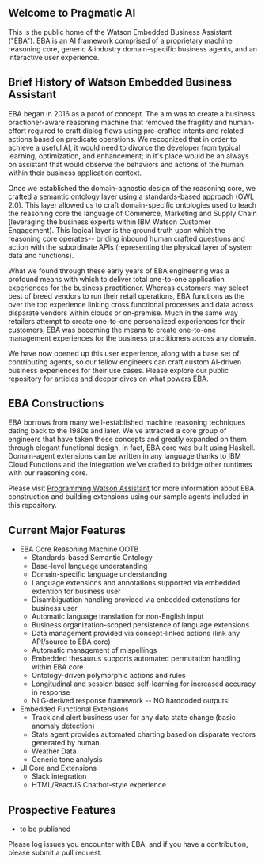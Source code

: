 ## Welcome to Pragmatic AI ## 

This is the public home of the Watson Embedded Business Assistant ("EBA"). EBA is an AI framework comprised of a proprietary machine reasoning core, generic & industry domain-specific business agents, and an interactive user experience. 

## Brief History of Watson Embedded Business Assistant ## 

EBA began in 2016 as a proof of concept. The aim was to create a business practioner-aware reasoning machine that removed the fragility and human-effort required to craft dialog flows using pre-crafted intents and related actions based on predicate operations. We recognized that in order to achieve a useful AI, it would need to divorce the developer from typical learning, optimization, and enhancement; in it's place would be an always on assistant that would observe the behaviors and actions of the human within their business application context.

Once we established the domain-agnostic design of the reasoning core, we crafted a semantic ontology layer using a standards-based approach (OWL 2.0). This layer allowed us to craft domain-specific ontologies used to teach the reasoning core the language of Commerce, Marketing and Supply Chain (leveraging the business experts within IBM Watson Customer Engagement). This logical layer is the ground truth upon which the reasoning core operates-- briding inbound human crafted questions and action with the subordinate APIs (representing the physical layer of system data and functions). 

What we found through these early years of EBA engineering was a profound means with which to deliver total one-to-one application experiences for the business practitioner.  Whereas customers may select best of breed vendors to run their retail operations, EBA functions as the over the top experience linking cross functional processes and data across disparate vendors within clouds or on-premise. Much in the same way retailers attempt to create one-to-one personalized experiences for their customers, EBA was becoming the means to create one-to-one management experiences for the business practitioners across any domain.

We have now opened up this user experience, along with a base set of contributing agents, so our fellow engineers can craft custom AI-driven business experiences for their use cases. Please explore our public repository for articles and deeper dives on what powers EBA.

## EBA Constructions ##

EBA borrows from many well-established machine reasoning techniques dating back to the 1980s and later. We've attracted a core group of engineers that have taken these concepts and greatly expanded on them through elegant functional design. In fact, EBA core was built using Haskell. Domain-agent extensions can be written in any language thanks to IBM Cloud Functions and the integration we've crafted to bridge other runtimes with our reasoning core.

Please visit [Programming Watson Assistant](docs/LandingPage.md) for more information about EBA construction and building extensions using our sample agents included in this repository.

## Current Major Features ##

* EBA Core Reasoning Machine OOTB
  * Standards-based Semantic Ontology
  * Base-level language understanding
  * Domain-specific language understanding
  * Language extensions and annotations supported via embedded extention for business user
  * Disambiguation handling provided via enbedded extenstions for business user 
  * Automatic language translation for non-English input
  * Business organization-scoped persistence of language extensions
  * Data management provided via concept-linked actions (link any API/source to EBA core)
  * Automatic management of mispellings
  * Embedded thesaurus supports automated permutation handling within EBA core
  * Ontology-driven polymorphic actions and rules
  * Longitudinal and session based self-learning for increased accuracy in response
  * NLG-derived response framework -- NO hardcoded outputs!
* Embedded Functional Extensions
  * Track and alert business user for any data state change (basic anomaly detection)
  * Stats agent provides automated charting based on disparate vectors generated by human
  * Weather Data
  * Generic tone analysis 
* UI Core and Extensions
  * Slack integration
  * HTML/ReactJS Chatbot-style experience
 

## Prospective Features ##

* to be published


Please log issues you encounter with EBA, and if you have a contribution, please submit a pull request.

